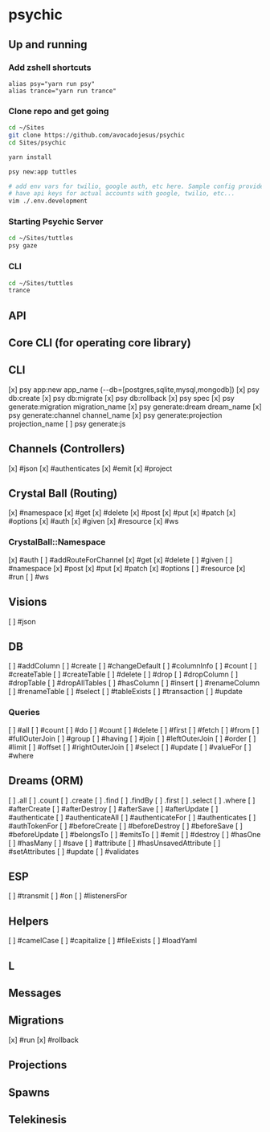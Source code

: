 # psychic

## Up and running

### Add zshell shortcuts
```
alias psy="yarn run psy"
alias trance="yarn run trance"
```

### Clone repo and get going
```sh
cd ~/Sites
git clone https://github.com/avocadojesus/psychic
cd Sites/psychic

yarn install

psy new:app tuttles

# add env vars for twilio, google auth, etc here. Sample config provided by Fred, since it will
# have api keys for actual accounts with google, twilio, etc...
vim ./.env.development
```

### Starting Psychic Server
```sh
cd ~/Sites/tuttles
psy gaze
```

### CLI
```sh
cd ~/Sites/tuttles
trance
```


## API

## Core CLI (for operating core library)
## CLI
[x] psy app:new app_name (--db=[postgres,sqlite,mysql,mongodb])
[x] psy db:create
[x] psy db:migrate
[x] psy db:rollback
[x] psy spec
[x] psy generate:migration migration_name
[x] psy generate:dream dream_name
[x] psy generate:channel channel_name
[x] psy generate:projection projection_name
[ ] psy generate:js

## Channels (Controllers)
[x] #json
[x] #authenticates
[x] #emit
[x] #project

## Crystal Ball (Routing)
[x] #namespace
[x] #get
[x] #delete
[x] #post
[x] #put
[x] #patch
[x] #options
[x] #auth
[x] #given
[x] #resource
[x] #ws

### CrystalBall::Namespace
[x] #auth
[ ] #addRouteForChannel
[x] #get
[x] #delete
[ ] #given
[ ] #namespace
[x] #post
[x] #put
[x] #patch
[x] #options
[ ] #resource
[x] #run
[ ] #ws

## Visions
[ ] #json

## DB
[ ] #addColumn
[ ] #create
[ ] #changeDefault
[ ] #columnInfo
[ ] #count
[ ] #createTable
[ ] #createTable
[ ] #delete
[ ] #drop
[ ] #dropColumn
[ ] #dropTable
[ ] #dropAllTables
[ ] #hasColumn
[ ] #insert
[ ] #renameColumn
[ ] #renameTable
[ ] #select
[ ] #tableExists
[ ] #transaction
[ ] #update

### Queries
[ ] #all
[ ] #count
[ ] #do
[ ] #count
[ ] #delete
[ ] #first
[ ] #fetch
[ ] #from
[ ] #fullOuterJoin
[ ] #group
[ ] #having
[ ] #join
[ ] #leftOuterJoin
[ ] #order
[ ] #limit
[ ] #offset
[ ] #rightOuterJoin
[ ] #select
[ ] #update
[ ] #valueFor
[ ] #where

## Dreams (ORM)
[ ] .all
[ ] .count
[ ] .create
[ ] .find
[ ] .findBy
[ ] .first
[ ] .select
[ ] .where
[ ] #afterCreate
[ ] #afterDestroy
[ ] #afterSave
[ ] #afterUpdate
[ ] #authenticate
[ ] #authenticateAll
[ ] #authenticateFor
[ ] #authenticates
[ ] #authTokenFor
[ ] #beforeCreate
[ ] #beforeDestroy
[ ] #beforeSave
[ ] #beforeUpdate
[ ] #belongsTo
[ ] #emitsTo
[ ] #emit
[ ] #destroy
[ ] #hasOne
[ ] #hasMany
[ ] #save
[ ] #attribute
[ ] #hasUnsavedAttribute
[ ] #setAttributes
[ ] #update
[ ] #validates

## ESP
[ ] #transmit
[ ] #on
[ ] #listenersFor

## Helpers
[ ] #camelCase
[ ] #capitalize
[ ] #fileExists
[ ] #loadYaml

## L
## Messages

## Migrations
[x] #run
[x] #rollback

## Projections
## Spawns
## Telekinesis
